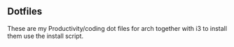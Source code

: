 ## Dotfiles


These are my Productivity/coding dot files for arch together with i3 to install them use the install script. 
